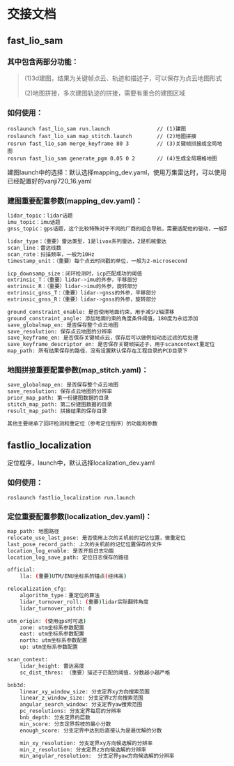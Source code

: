 # 交接文档

## fast_lio_sam

### 其中包含两部分功能：

> (1)3d建图，结果为关键帧点云、轨迹和描述子，可以保存为点云地图形式
>
> (2)地图拼接，多次建图轨迹的拼接，需要有重合的建图区域



### 如何使用：

```
roslaunch fast_lio_sam run.launch               // (1)建图
roslaunch fast_lio_sam map_stitch.launch        // (2)地图拼接
rosrun fast_lio_sam merge_keyframe 80 3         // (3)关键帧拼接成全局地图
rosrun fast_lio_sam generate_pgm 0.05 0 2       // (4)生成全局珊格地图
```

建图launch中的选择：默认选择mapping_dev.yaml，使用万集雷达时，可以使用已经配置好的vanji720_16.yaml



### 建图重要配置参数(mapping_dev.yaml)：

```bash
lidar_topic：lidar话题
imu_topic：imu话题
gnss_topic：gps话题，这个比较特殊对于不同的厂商的组合导航，需要适配他的驱动，一般需要接受到双天线组合导航的位置和方向

lidar_type：（重要）雷达类型，1是livox系列雷达，2是机械雷达
scan_line：雷达线数
scan_rate：扫描频率，一般为10Hz
timestamp_unit：（重要）每个点云时间戳的单位，一般为2-microsecond

icp_downsamp_size：闭环检测时，icp匹配成功的阈值
extrinsic_T：（重要）lidar->imu的外参，平移部分
extrinsic_R：（重要）lidar->imu的外参，旋转部分
extrinsic_gnss_T：（重要）lidar->gnss的外参，平移部分
extrinsic_gnss_R：（重要）lidar->gnss的外参，旋转部分

ground_constraint_enable: 是否使用地面约束，用于减少z轴漂移
ground_constraint_angle: 添加地面约束的角度条件阈值，180度为永远添加
save_globalmap_en: 是否保存整个点云地图
save_resolution: 保存点云地图的分辨率
save_keyframe_en: 是否保存关键帧点云，保存后可以做例如动态过滤的后处理
save_keyframe_descriptor_en: 是否保存关键帧描述子，用于scancontext重定位
map_path: 所有结果保存的路径，没有设置默认保存在工程目录的PCD目录下
```



### 地图拼接重要配置参数(map_stitch.yaml)：

```bash
save_globalmap_en: 是否保存整个点云地图
save_resolution: 保存点云地图的分辨率
prior_map_path: 第一份建图数据的目录
stitch_map_path: 第二份建图数据的目录
result_map_path: 拼接结果的保存目录

其他主要继承了回环检测和重定位（参考定位程序）的功能和参数
```



## fastlio_localization

定位程序，launch中，默认选择localization_dev.yaml



### 如何使用：

```
roslaunch fastlio_localization run.launch
```



### 定位重要配置参数(localization_dev.yaml)：

```bash
map_path: 地图路径
relocate_use_last_pose: 是否使用上次的关机前的记忆位置，做重定位
last_pose_record_path: 上次的关机前的记忆位置保存的文件
location_log_enable: 是否开启日志功能
location_log_save_path: 定位日志保存的路径

official:
    lla: (重要)UTM/ENU坐标系的锚点(经纬高)

relocalization_cfg:
    algorithm_type：重定位的算法
    lidar_turnover_roll: (重要)lidar实际翻转角度
    lidar_turnover_pitch: 0

utm_origin: (使用gps时可选)
    zone: utm坐标系参数配置
    east: utm坐标系参数配置
    north: utm坐标系参数配置
    up: utm坐标系参数配置

scan_context:
    lidar_height: 雷达高度
    sc_dist_thres: （重要）描述子匹配的阈值，分数越小越严格

bnb3d:
    linear_xy_window_size: 分支定界xy方向搜索范围
    linear_z_window_size: 分支定界z方向搜索范围
    angular_search_window: 分支定界yaw搜索范围
    pc_resolutions: 分支定界每层的分辨率
    bnb_depth: 分支定界的层数
    min_score: 分支定界剪枝的最小分数
    enough_score: 分支定界中达到后直接认为是最优解的分数

    min_xy_resolution: 分支定界xy方向候选解的分辨率
    min_z_resolution: 分支定界z方向候选解的分辨率
    min_angular_resolution:  分支定界yaw方向候选解的分辨率
```
